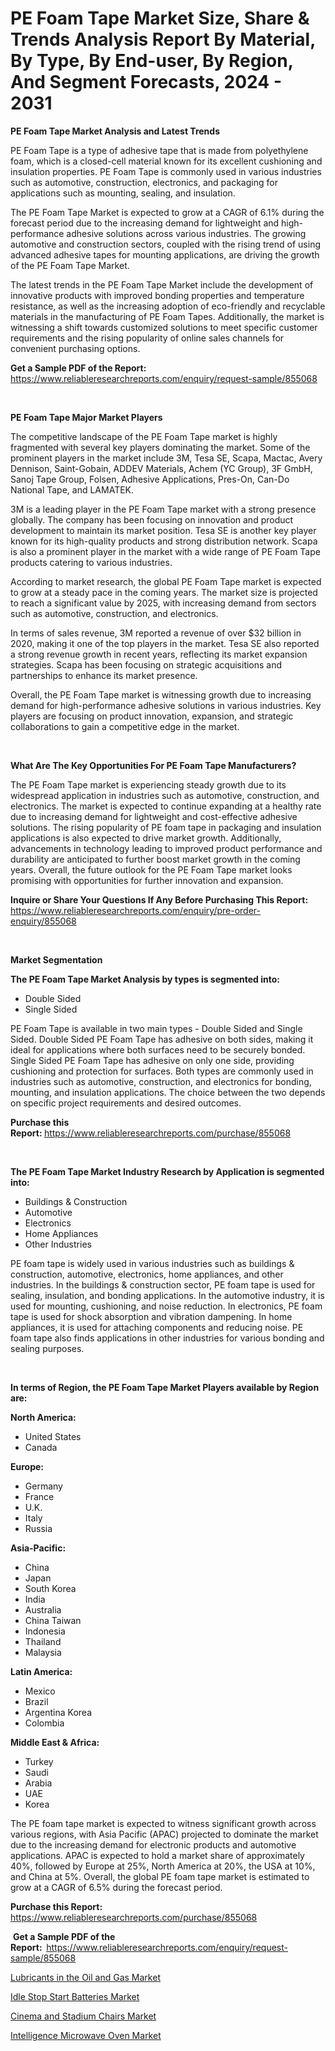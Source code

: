 <p><h1>PE Foam Tape Market Size, Share & Trends Analysis Report By Material, By Type, By End-user, By Region, And Segment Forecasts, 2024 - 2031</h1></p><p><strong>PE Foam Tape Market Analysis and Latest Trends</strong></p>
<p><p>PE Foam Tape is a type of adhesive tape that is made from polyethylene foam, which is a closed-cell material known for its excellent cushioning and insulation properties. PE Foam Tape is commonly used in various industries such as automotive, construction, electronics, and packaging for applications such as mounting, sealing, and insulation.</p><p>The PE Foam Tape Market is expected to grow at a CAGR of 6.1% during the forecast period due to the increasing demand for lightweight and high-performance adhesive solutions across various industries. The growing automotive and construction sectors, coupled with the rising trend of using advanced adhesive tapes for mounting applications, are driving the growth of the PE Foam Tape Market.</p><p>The latest trends in the PE Foam Tape Market include the development of innovative products with improved bonding properties and temperature resistance, as well as the increasing adoption of eco-friendly and recyclable materials in the manufacturing of PE Foam Tapes. Additionally, the market is witnessing a shift towards customized solutions to meet specific customer requirements and the rising popularity of online sales channels for convenient purchasing options.</p></p>
<p><strong>Get a Sample PDF of the Report:&nbsp;</strong> <a href="https://www.reliableresearchreports.com/enquiry/request-sample/855068">https://www.reliableresearchreports.com/enquiry/request-sample/855068</a></p>
<p>&nbsp;</p>
<p><strong>PE Foam Tape Major Market Players</strong></p>
<p><p>The competitive landscape of the PE Foam Tape market is highly fragmented with several key players dominating the market. Some of the prominent players in the market include 3M, Tesa SE, Scapa, Mactac, Avery Dennison, Saint-Gobain, ADDEV Materials, Achem (YC Group), 3F GmbH, Sanoj Tape Group, Folsen, Adhesive Applications, Pres-On, Can-Do National Tape, and LAMATEK.</p><p>3M is a leading player in the PE Foam Tape market with a strong presence globally. The company has been focusing on innovation and product development to maintain its market position. Tesa SE is another key player known for its high-quality products and strong distribution network. Scapa is also a prominent player in the market with a wide range of PE Foam Tape products catering to various industries.</p><p>According to market research, the global PE Foam Tape market is expected to grow at a steady pace in the coming years. The market size is projected to reach a significant value by 2025, with increasing demand from sectors such as automotive, construction, and electronics.</p><p>In terms of sales revenue, 3M reported a revenue of over $32 billion in 2020, making it one of the top players in the market. Tesa SE also reported a strong revenue growth in recent years, reflecting its market expansion strategies. Scapa has been focusing on strategic acquisitions and partnerships to enhance its market presence.</p><p>Overall, the PE Foam Tape market is witnessing growth due to increasing demand for high-performance adhesive solutions in various industries. Key players are focusing on product innovation, expansion, and strategic collaborations to gain a competitive edge in the market.</p></p>
<p>&nbsp;</p>
<p><strong>What Are The Key Opportunities For PE Foam Tape Manufacturers?</strong></p>
<p><p>The PE Foam Tape market is experiencing steady growth due to its widespread application in industries such as automotive, construction, and electronics. The market is expected to continue expanding at a healthy rate due to increasing demand for lightweight and cost-effective adhesive solutions. The rising popularity of PE foam tape in packaging and insulation applications is also expected to drive market growth. Additionally, advancements in technology leading to improved product performance and durability are anticipated to further boost market growth in the coming years. Overall, the future outlook for the PE Foam Tape market looks promising with opportunities for further innovation and expansion.</p></p>
<p><strong>Inquire or Share Your Questions If Any Before Purchasing This Report:</strong> <a href="https://www.reliableresearchreports.com/enquiry/pre-order-enquiry/855068">https://www.reliableresearchreports.com/enquiry/pre-order-enquiry/855068</a></p>
<p>&nbsp;</p>
<p><strong>Market Segmentation</strong></p>
<p><strong>The PE Foam Tape Market Analysis by types is segmented into:</strong></p>
<p><ul><li>Double Sided</li><li>Single Sided</li></ul></p>
<p><p>PE Foam Tape is available in two main types - Double Sided and Single Sided. Double Sided PE Foam Tape has adhesive on both sides, making it ideal for applications where both surfaces need to be securely bonded. Single Sided PE Foam Tape has adhesive on only one side, providing cushioning and protection for surfaces. Both types are commonly used in industries such as automotive, construction, and electronics for bonding, mounting, and insulation applications. The choice between the two depends on specific project requirements and desired outcomes.</p></p>
<p><strong>Purchase this Report:&nbsp;</strong><a href="https://www.reliableresearchreports.com/purchase/855068">https://www.reliableresearchreports.com/purchase/855068</a></p>
<p>&nbsp;</p>
<p><strong>The PE Foam Tape Market Industry Research by Application is segmented into:</strong></p>
<p><ul><li>Buildings & Construction</li><li>Automotive</li><li>Electronics</li><li>Home Appliances</li><li>Other Industries</li></ul></p>
<p><p>PE foam tape is widely used in various industries such as buildings & construction, automotive, electronics, home appliances, and other industries. In the buildings & construction sector, PE foam tape is used for sealing, insulation, and bonding applications. In the automotive industry, it is used for mounting, cushioning, and noise reduction. In electronics, PE foam tape is used for shock absorption and vibration dampening. In home appliances, it is used for attaching components and reducing noise. PE foam tape also finds applications in other industries for various bonding and sealing purposes.</p></p>
<p>&nbsp;</p>
<p><strong>In terms of Region, the PE Foam Tape Market Players available by Region are:</strong></p>
<p>
    <p> <strong> North America: </strong>
        <ul>
            <li>United States</li>
            <li>Canada</li>
        </ul>
        </p> 
    <p> <strong> Europe: </strong>
        <ul>
            <li>Germany</li>
            <li>France</li>
            <li>U.K.</li>
            <li>Italy</li>
            <li>Russia</li>
        </ul>
        </p> 
    <p> <strong> Asia-Pacific: </strong>
        <ul>
            <li>China</li>
            <li>Japan</li>
            <li>South Korea</li>
            <li>India</li>
            <li>Australia</li>
            <li>China Taiwan</li>
            <li>Indonesia</li>
            <li>Thailand</li>
            <li>Malaysia</li>
        </ul>
        </p> 
    <p> <strong> Latin America: </strong>
        <ul>
            <li>Mexico</li>
            <li>Brazil</li>
            <li>Argentina Korea</li>
            <li>Colombia</li>
        </ul>
        </p> 
    <p> <strong> Middle East & Africa: </strong>
        <ul>
            <li>Turkey</li>
            <li>Saudi</li>
            <li>Arabia</li>
            <li>UAE</li>
            <li>Korea</li>
        </ul>
    </p>
    </p>
<p><p>The PE foam tape market is expected to witness significant growth across various regions, with Asia Pacific (APAC) projected to dominate the market due to the increasing demand for electronic products and automotive applications. APAC is expected to hold a market share of approximately 40%, followed by Europe at 25%, North America at 20%, the USA at 10%, and China at 5%. Overall, the global PE foam tape market is estimated to grow at a CAGR of 6.5% during the forecast period.</p></p>
<p><strong>Purchase this Report: </strong><a href="https://www.reliableresearchreports.com/purchase/855068">https://www.reliableresearchreports.com/purchase/855068</a></p>
<p>&nbsp;<strong>Get a Sample PDF of the Report:&nbsp;&nbsp;</strong><a href="https://www.reliableresearchreports.com/enquiry/request-sample/855068">https://www.reliableresearchreports.com/enquiry/request-sample/855068</a></p>
<p><strong></strong></p>
<p><p><a href="https://view.publitas.com/reportprime-1/lubricants-in-the-oil-and-gas-market-size-share-trends-analysis-report-by-application-regional-outlook-competitive-strategies-and-segment-forecasts-2023-2030/">Lubricants in the Oil and Gas Market</a></p><p><a href="https://military-diascia-e68.notion.site/Idle-Stop-Start-Batteries-Market-Size-Growth-and-Forecast-from-2024-2031-6846ddca264745438a0a43ea4547a0fb">Idle Stop Start Batteries Market</a></p><p><a href="https://view.publitas.com/reportprime-1/cinema-and-stadium-chairs-market-insights-market-players-and-forecast-till-2030/">Cinema and Stadium Chairs Market</a></p><p><a href="https://view.publitas.com/reportprime-1/intelligence-microwave-oven-market-size-evaluating-its-market-trends-growth-and-projections-2023-2030/">Intelligence Microwave Oven Market</a></p></p>